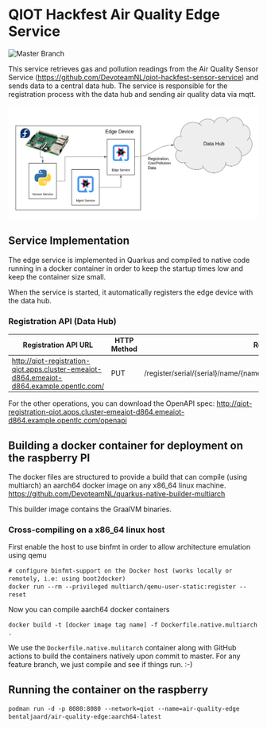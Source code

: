 # QIOT Hackfest Air Quality Edge Service  

![Master Branch](https://github.com/DevoteamNL/qiot-hackfest-edge-service/workflows/Master%20Branch/badge.svg)

This service retrieves gas and pollution readings from the Air Quality Sensor Service (https://github.com/DevoteamNL/qiot-hackfest-sensor-service) and sends data to a central data hub. The service is responsible for the registration process with the data hub and sending air quality data via mqtt. 

![Overview](images/Overview.png)


## Service Implementation

The edge service is implemented in Quarkus and compiled to native code running in a docker container in order to keep the startup times low and keep the container size small.

When the service is started, it automatically registers the edge device with the data hub.

### Registration API (Data Hub)

| Registration API URL | HTTP Method | Resource |
| ---------- | ---------- | ---------- |
| http://qiot-registration-qiot.apps.cluster-emeaiot-d864.emeaiot-d864.example.opentlc.com/ | PUT | /register/serial/{serial}/name/{name}/longitude/{longitude}/latitude/{latitude}|

For the other operations, you can download the OpenAPI spec: http://qiot-registration-qiot.apps.cluster-emeaiot-d864.emeaiot-d864.example.opentlc.com/openapi


## Building a docker container for deployment on the raspberry PI

The docker files are structured to provide a build that can compile (using multiarch) an aarch64 docker image on any x86_64 linux machine. https://github.com/DevoteamNL/quarkus-native-builder-multiarch

This builder image contains the GraalVM binaries.


### Cross-compiling on a x86_64 linux host

First enable the host to use binfmt in order to allow architecture emulation using qemu

``` 
# configure binfmt-support on the Docker host (works locally or remotely, i.e: using boot2docker)
docker run --rm --privileged multiarch/qemu-user-static:register --reset
```

Now you can compile aarch64 docker containers

```
docker build -t [docker image tag name] -f Dockerfile.native.multiarch .
```

We use the `Dockerfile.native.mulitarch` container along with GitHub actions to build the containers natively upon commit to master.
For any feature branch, we just compile and see if things run. :-) 

## Running the container on the raspberry

```
podman run -d -p 8080:8080 --network=qiot --name=air-quality-edge bentaljaard/air-quality-edge:aarch64-latest
```
